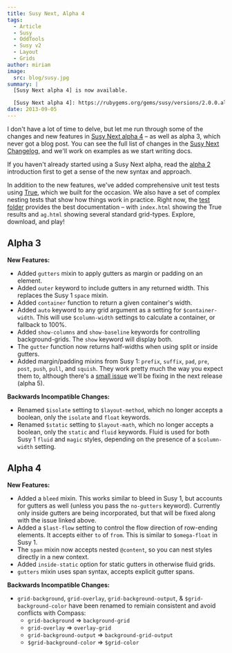 ```yaml
---
title: Susy Next, Alpha 4
tags:
  - Article
  - Susy
  - OddTools
  - Susy v2
  - Layout
  - Grids
author: miriam
image:
  src: blog/susy.jpg
summary: |
  [Susy Next alpha 4] is now available.

  [Susy Next alpha 4]: https://rubygems.org/gems/susy/versions/2.0.0.alpha.4
date: 2013-09-05
---
```


I don't have a lot of time to delve, but let me run through some of the
changes and new features in [Susy Next alpha 4] – as well as alpha 3,
which never got a blog post. You can see the full list of changes in the
[Susy Next Changelog], and we'll work on examples as we start writing
docs.

If you haven't already started using a Susy Next alpha, read the [alpha
2] introduction first to get a sense of the new syntax and approach.

In addition to the new features, we've added comprehensive unit test
tests using [True], which we built for the occasion. We also have a set
of complex nesting tests that show how things work in practice. Right
now, the [test folder] provides the best documentation – with
`index.html` showing the True results and `ag.html` showing several
standard grid-types. Explore, download, and play!

[susy next alpha 4]: https://rubygems.org/gems/susy/versions/2.0.0.alpha.4
[susy next changelog]: https://github.com/oddbird/susy/blob/susy-next/CHANGELOG-NEXT.md
[alpha 2]: /2013/05/03/susy-next-alpha-2/
[true]: /true/
[test folder]: https://github.com/oddbird/susy/blob/susy-next/test/

## Alpha 3

**New Features:**

- Added `gutters` mixin to apply gutters as margin or padding on an
  element.
- Added `outer` keyword to include gutters in any returned width. This
  replaces the Susy 1 `space` mixin.
- Added `container` function to return a given container's width.
- Added `auto` keyword to any grid argument as a setting for
  `$container-width`. This will use `$column-width` settings to
  calculate a container, or fallback to 100%.
- Added `show-columns` and `show-baseline` keywords for controlling
  background-grids. The `show` keyword will display both.
- The `gutter` function now returns half-widths when using split or
  inside gutters.
- Added margin/padding mixins from Susy 1: `prefix`, `suffix`, `pad`,
  `pre`, `post`, `push`, `pull`, and `squish`. They work pretty much
  the way you expect them to, although there's a [small issue] we'll
  be fixing in the next release (alpha 5).

**Backwards Incompatible Changes:**

- Renamed `$isolate` setting to `$layout-method`, which no longer
  accepts a boolean, only the `isolate` and `float` keywords.
- Renamed `$static` setting to `$layout-math`, which no longer accepts
  a boolean, only the `static` and `fluid` keywords. Fluid is used for
  both Susy 1 `fluid` and `magic` styles, depending on the presence of
  a `$column-width` setting.

[small issue]: https://github.com/oddbird/susy/issues/204

## Alpha 4

**New Features:**

- Added a `bleed` mixin. This works similar to bleed in Susy 1, but
  accounts for gutters as well (unless you pass the `no-gutters`
  keyword). Currently only inside gutters are being incorporated, but
  that will be fixed along with the issue linked above.
- Added a `$last-flow` setting to control the flow direction of
  row-ending elements. It accepts either `to` of `from`. This is
  similar to `$omega-float` in Susy 1.
- The `span` mixin now accepts nested `@content`, so you can nest
  styles directly in a new context.
- Added `inside-static` option for static gutters in otherwise fluid
  grids.
- `gutters` mixin uses span syntax, accepts explicit gutter spans.

**Backwards Incompatible Changes:**

- `grid-background`, `grid-overlay`, `grid-background-output`, &
  `$grid-background-color` have been renamed to remiain consistent and
  avoid conflicts with Compass:
  - `grid-background` =&gt; `background-grid`
  - `grid-overlay` =&gt; `overlay-grid`
  - `grid-background-output` =&gt; `background-grid-output`
  - `$grid-background-color` =&gt; `$grid-color`
